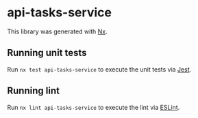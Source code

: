 # api-tasks-service

This library was generated with [Nx](https://nx.dev).

## Running unit tests

Run `nx test api-tasks-service` to execute the unit tests via [Jest](https://jestjs.io).

## Running lint

Run `nx lint api-tasks-service` to execute the lint via [ESLint](https://eslint.org/).
